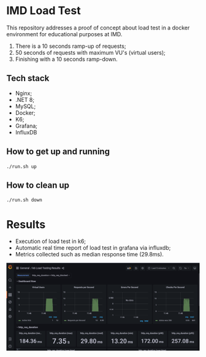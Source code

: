 # IMD Load Test
This repository addresses a proof of concept about load test in a docker environment for educational purposes at IMD.

1) There is a 10 seconds ramp-up of requests;
2) 50 seconds of requests with maximum VU's (virtual users);
3) Finishing with a 10 seconds ramp-down.

## Tech stack
- Nginx;
- .NET 8;
- MySQL;
- Docker;
- K6;
- Grafana;
- InfluxDB

## How to get up and running
```
./run.sh up
```

## How to clean up
```
./run.sh down
```

# Results
- Execution of load test in k6;
- Automatic real time report of load test in grafana via influxdb;
- Metrics collected such as median response time (29.8ms).

<img src="./docs/screenshot-grafana.png"/>
